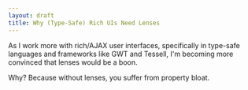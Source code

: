 ```yaml
---
layout: draft
title: Why (Type-Safe) Rich UIs Need Lenses
---
```


As I work more with rich/AJAX user interfaces, specifically in type-safe languages and frameworks like GWT and Tessell, I'm becoming more convinced that lenses would be a boon.

Why? Because without lenses, you suffer from property bloat.

